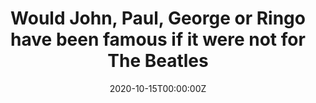 ---
title: 'Would John, Paul, George or Ringo have been famous if it were not for The Beatles'
authors:
- Douglas Robinson
date: '2020-10-15T00:00:00Z'

# Schedule page publish date (NOT proceeding's date).
publishDate: '20001-01-01T00:00:00Z'

# proceeding type.
# Legend: 0 = Uncategorized; 1 = Talk, 2 = Keynote, 3 = Workshop
# To add more update publications_types.toml and en.yaml
proceeding_types: ['2']

# proceeding name and optional abbreviated proceeding name.
proceeding: Presented at 2020 Conference
proceeding_short: Presented at 2020 Conference

abstract: 

tags:
- Novartis
featured: false

links:
url_slides: 'https://github.com/rinpharma/2020_presentations/tree/master/talks_folder/2020-Robinson-Would_John_Paul_George_Ringo_Have_Been_Famous_Without_Beatles.pdf'
url_video: 'https://youtu.be/y52P2dcug7M'

---